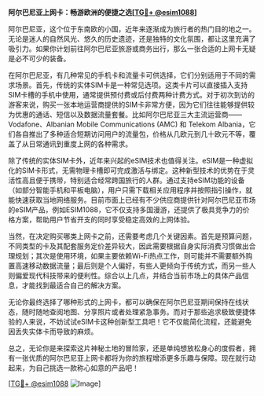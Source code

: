 **阿尔巴尼亚上网卡：畅游欧洲的便捷之选[[TG💪+ @esim1088](https://t.me/s/esim1088)]**

阿尔巴尼亚，这个位于东南欧的小国，近年来逐渐成为旅行者的热门目的地之一。无论是迷人的自然风光、悠久的历史遗迹，还是独特的文化氛围，都让这里充满了吸引力。如果你计划前往阿尔巴尼亚旅游或商务出行，那么一张合适的上网卡无疑是必不可少的装备。

在阿尔巴尼亚，有几种常见的手机卡和流量卡可供选择，它们分别适用于不同的需求场景。首先，传统的实体SIM卡是一种常见选项。这类卡片可以直接插入支持SIM卡槽的手机中使用，通常提供预付费或后付费两种计费方式。对于初次到访的游客来说，购买一张本地运营商提供的SIM卡非常方便，因为它们往往能够提供较为优惠的通话、短信以及数据流量套餐。比如阿尔巴尼亚三大主流运营商——Vodafone、Albanian Mobile Communications (AMC) 和 Telekom Albania，它们各自推出了多种适合短期访问用户的流量包，价格从几欧元到几十欧元不等，覆盖了从日常通讯到重度上网的各种需求。

除了传统的实体SIM卡外，近年来兴起的eSIM技术也值得关注。eSIM是一种虚拟化的SIM卡形式，无需物理卡槽即可完成激活与绑定。这种新型技术的优势在于灵活性高且便于携带，特别适合经常跨国旅行的人群。通过支持eSIM功能的设备（如部分智能手机和平板电脑），用户只需下载相关应用程序并按照指引操作，就能快速获取当地网络服务。目前市面上已经有不少供应商提供针对阿尔巴尼亚市场的eSIM产品，例如ESIM1088，它不仅支持多国漫游，还提供了极具竞争力的价格方案，帮助用户节省开支的同时享受稳定高效的上网体验。

当然，在决定购买哪类上网卡之前，还需要考虑几个关键因素。首先是预算问题，不同类型的卡及其配套服务定价差异较大，因此需要根据自身实际消费习惯做出合理规划；其次是使用环境，如果主要依赖Wi-Fi热点工作，则可能并不需要额外购置高速移动数据流量；最后则是个人偏好，有些人更倾向于传统方式，而另一些人则偏爱现代科技带来的便利性。综合以上几点，并结合当前市场上的具体产品信息，才能找到最适合自己的解决方案。

无论你最终选择了哪种形式的上网卡，都可以确保在阿尔巴尼亚期间保持在线状态，随时随地查阅地图、分享照片或者处理紧急事务。而对于那些追求极致便捷体验的人来说，不妨试试eSIM卡这种创新型工具吧！它不仅能简化流程，还能避免因丢失实体卡而导致的麻烦。

总之，无论你是来探索这片神秘土地的冒险家，还是单纯想放松身心的度假者，拥有一张优质的阿尔巴尼亚上网卡都将为你的旅程增添更多乐趣与保障。现在就行动起来，为自己挑选一款称心如意的产品吧！

[[TG💪+ @esim1088](https://t.me/s/esim1088) ![Image](https://i.postimg.cc/4NQfJmqS/Snipaste-2025-05-13-00-14-12.png)]